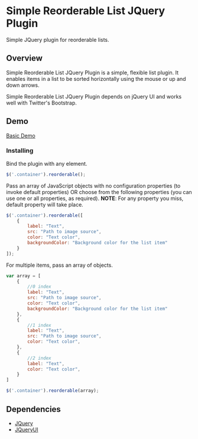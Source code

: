 # Simple Reorderable List JQuery Plugin

Simple JQuery plugin for reorderable lists.

## Overview

Simple Reorderable List JQuery Plugin is a simple, flexible list plugin. It enables items in a list to be sorted horizontally using the mouse or up and down arrows.

Simple Reorderable List JQuery Plugin depends on jQuery UI and works well with Twitter's Bootstrap.

## Demo

[Basic Demo](https://www.google.com)


### Installing

Bind the plugin with any element.

```javascript
$('.container').reorderable();
```

Pass an array of JavaScript objects with no configuration properties (to invoke default properties) OR choose from the following properties (you can use one or all properties, as required).
**NOTE**: For any property you miss, default property will take place.

```javascript
$('.container').reorderable([
    {
        label: "Text",
        src: "Path to image source",
        color: "Text color",
        backgroundColor: "Background color for the list item"
    }
]);
```
For multiple items, pass an array of objects.

```javascript
var array = [
    {
        //0 index
        label: "Text",
        src: "Path to image source",
        color: "Text color",
        backgroundColor: "Background color for the list item"
    },
    {
        //1 index
        label: "Text",
        src: "Path to image source",
        color: "Text color",
    },
    {
        //2 index
        label: "Text",
        color: "Text color",
    }
]

$('.container').reorderable(array);
```

## Dependencies

* [JQuery](http://api.jquery.com/)
* [JQueryUI](http://jqueryui.com/)



